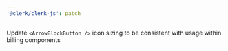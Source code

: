 ```yaml
---
'@clerk/clerk-js': patch
---
```


Update `<ArrowBlockButton />` icon sizing to be consistent with usage within billing components
